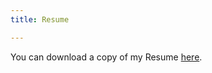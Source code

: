 ```yaml
---
title: Resume

---
```


You can download a copy of my Resume [here](https://www.dropbox.com/s/6oguvla3zykj2q4/Cepuran%202020-5%20Resume.pdf?dl=0).
